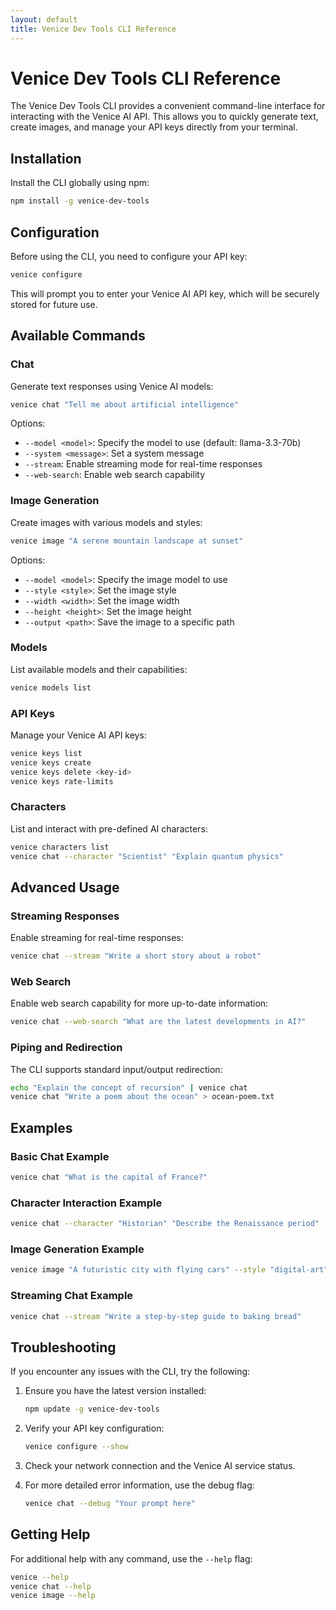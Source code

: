 ```yaml
---
layout: default
title: Venice Dev Tools CLI Reference
---
```


# Venice Dev Tools CLI Reference

The Venice Dev Tools CLI provides a convenient command-line interface for interacting with the Venice AI API. This allows you to quickly generate text, create images, and manage your API keys directly from your terminal.

## Installation

Install the CLI globally using npm:

```bash
npm install -g venice-dev-tools
```

## Configuration

Before using the CLI, you need to configure your API key:

```bash
venice configure
```

This will prompt you to enter your Venice AI API key, which will be securely stored for future use.

## Available Commands

### Chat

Generate text responses using Venice AI models:

```bash
venice chat "Tell me about artificial intelligence"
```

Options:
- `--model <model>`: Specify the model to use (default: llama-3.3-70b)
- `--system <message>`: Set a system message
- `--stream`: Enable streaming mode for real-time responses
- `--web-search`: Enable web search capability

### Image Generation

Create images with various models and styles:

```bash
venice image "A serene mountain landscape at sunset"
```

Options:
- `--model <model>`: Specify the image model to use
- `--style <style>`: Set the image style
- `--width <width>`: Set the image width
- `--height <height>`: Set the image height
- `--output <path>`: Save the image to a specific path

### Models

List available models and their capabilities:

```bash
venice models list
```

### API Keys

Manage your Venice AI API keys:

```bash
venice keys list
venice keys create
venice keys delete <key-id>
venice keys rate-limits
```

### Characters

List and interact with pre-defined AI characters:

```bash
venice characters list
venice chat --character "Scientist" "Explain quantum physics"
```

## Advanced Usage

### Streaming Responses

Enable streaming for real-time responses:

```bash
venice chat --stream "Write a short story about a robot"
```

### Web Search

Enable web search capability for more up-to-date information:

```bash
venice chat --web-search "What are the latest developments in AI?"
```

### Piping and Redirection

The CLI supports standard input/output redirection:

```bash
echo "Explain the concept of recursion" | venice chat
venice chat "Write a poem about the ocean" > ocean-poem.txt
```

## Examples

### Basic Chat Example

```bash
venice chat "What is the capital of France?"
```

### Character Interaction Example

```bash
venice chat --character "Historian" "Describe the Renaissance period"
```

### Image Generation Example

```bash
venice image "A futuristic city with flying cars" --style "digital-art" --output city.png
```

### Streaming Chat Example

```bash
venice chat --stream "Write a step-by-step guide to baking bread"
```

## Troubleshooting

If you encounter any issues with the CLI, try the following:

1. Ensure you have the latest version installed:
   ```bash
   npm update -g venice-dev-tools
   ```

2. Verify your API key configuration:
   ```bash
   venice configure --show
   ```

3. Check your network connection and the Venice AI service status.

4. For more detailed error information, use the debug flag:
   ```bash
   venice chat --debug "Your prompt here"
   ```

## Getting Help

For additional help with any command, use the `--help` flag:

```bash
venice --help
venice chat --help
venice image --help
